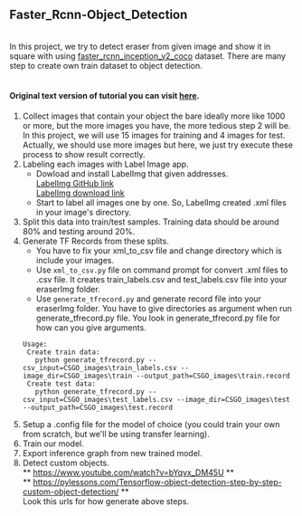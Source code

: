 ## Faster_Rcnn-Object_Detection
<br>In this project, we try to detect eraser from given image and show it in square with using [faster_rcnn_inception_v2_coco](https://github.com/tensorflow/models/blob/master/research/object_detection/g3doc/detection_model_zoo.md) dataset. There are many step to create own train dataset to object detection.
#### <br>Original text version of tutorial you can visit [here](http://pylessons.com/Tensorflow-object-detection-step-by-step-custom-object-detection/).<br>
1. Collect images that contain your object the bare ideally more like 1000 or more, but the more images you have, the more tedious step 2 will be. In this project, we will use 15 images for training and 4 images for test. Actually, we should use more images but here, we just try execute these process to show result correctly.
2. Labeling each images with Label Image app.
   - Dowload and install LabelImg that given addresses.
     <br>[LabelImg GitHub link](https://github.com/tzutalin/labelImg) 
     <br>[LabelImg download link](https://www.dropbox.com/s/tq7zfrcwl44vxan/windows_v1.6.0.zip?dl=1)  
   - Start to label all images one by one. So, LabelImg created .xml files in your image's directory.
3. Split this data into train/test samples. Training data should be around 80% and testing around 20%.
4. Generate TF Records from these splits.
   - You have to fix your xml_to_csv file and change directory which is include your images.
   - Use `xml_to_csv.py` file on command prompt for convert .xml files to .csv file. It creates train_labels.csv and test_labels.csv file into your eraserImg folder. 
   - Use `generate_tfrecord.py` and generate record file into your eraserImg folder. You have to give directories as argument when run generate_tfrecord.py file. You look in generate_tfrecord.py file for how can you give arguments.
   ``` 
   Usage:
    Create train data:
      python generate_tfrecord.py --csv_input=CSGO_images\train_labels.csv --image_dir=CSGO_images\train --output_path=CSGO_images\train.record
    Create test data:
      python generate_tfrecord.py --csv_input=CSGO_images\test_labels.csv --image_dir=CSGO_images\test --output_path=CSGO_images\test.record
   ```
5. Setup a .config file for the model of choice (you could train your own from scratch, but we'll be using transfer learning).
6. Train our model.
7. Export inference graph from new trained model.
8. Detect custom objects.
     <br>** https://www.youtube.com/watch?v=bYqvx_DM45U ** 
     <br>** https://pylessons.com/Tensorflow-object-detection-step-by-step-custom-object-detection/ **
     <br>Look this urls for how generate above steps.
